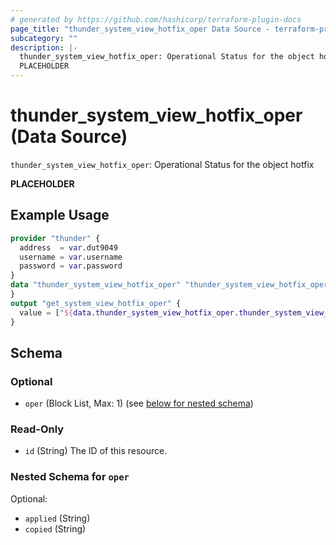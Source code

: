 ```yaml
---
# generated by https://github.com/hashicorp/terraform-plugin-docs
page_title: "thunder_system_view_hotfix_oper Data Source - terraform-provider-thunder"
subcategory: ""
description: |-
  thunder_system_view_hotfix_oper: Operational Status for the object hotfix
  PLACEHOLDER
---
```


# thunder_system_view_hotfix_oper (Data Source)

`thunder_system_view_hotfix_oper`: Operational Status for the object hotfix

__PLACEHOLDER__

## Example Usage

```terraform
provider "thunder" {
  address  = var.dut9049
  username = var.username
  password = var.password
}
data "thunder_system_view_hotfix_oper" "thunder_system_view_hotfix_oper" {
}
output "get_system_view_hotfix_oper" {
  value = ["${data.thunder_system_view_hotfix_oper.thunder_system_view_hotfix_oper}"]
}
```

<!-- schema generated by tfplugindocs -->
## Schema

### Optional

- `oper` (Block List, Max: 1) (see [below for nested schema](#nestedblock--oper))

### Read-Only

- `id` (String) The ID of this resource.

<a id="nestedblock--oper"></a>
### Nested Schema for `oper`

Optional:

- `applied` (String)
- `copied` (String)


